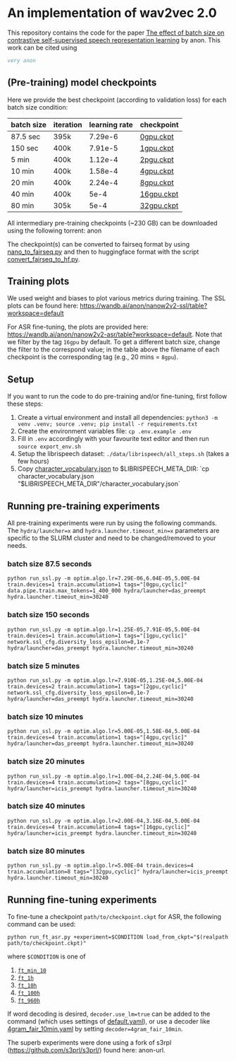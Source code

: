 # An implementation of wav2vec 2.0

This repository contains the code for the paper 
[The effect of batch size on contrastive self-supervised speech representation learning](https://arxiv.org/abs/anon)
by anon. This work can be cited using
```bibtex
very anon
```

## (Pre-training) model checkpoints

Here we provide the best checkpoint (according to validation loss) for each batch size condition:

| batch size | iteration | learning rate | checkpoint                                                                |
|------------|-----------|---------------|---------------------------------------------------------------------------|
| 87.5 sec   | 395k      | 7.29e-6       | [0gpu.ckpt](https://anon.anon/files/index.php/s/eZZy53BXYQHXNLX)  |
| 150 sec    | 400k      | 7.91e-5       | [1gpu.ckpt](https://anon.anon/files/index.php/s/Wji0ZEcYkOnHqq5)  |
| 5 min      | 400k      | 1.12e-4       | [2pgu.ckpt](https://anon.anon/files/index.php/s/NPClooexFIvkgTX)  |
| 10 min     | 400k      | 1.58e-4       | [4gpu.ckpt](https://anon.anon/files/index.php/s/oGS0GWlKqebkqI9)  |
| 20 min     | 400k      | 2.24e-4       | [8gpu.ckpt](https://anon.anon/files/index.php/s/izHq8UebczavmyY)  |
| 40 min     | 400k      | 5e-4          | [16gpu.ckpt](https://anon.anon/files/index.php/s/UTHOiwUzG0U1puu) |
| 80 min     | 305k      | 5e-4          | [32gpu.ckpt](https://anon.anon/files/index.php/s/EMKdgKSCvrv2lzf) |


All intermediary pre-training checkpoints (~230 GB) can be downloaded using the
following torrent: anon

The checkpoint(s) can be converted to fairseq format by using
[nano_to_fairseq.py](convert/nano_to_fairseq.py) and then to huggingface format with
the script [convert_fairseq_to_hf.py](convert_fairseq_to_hf.py).

## Training plots

We used weight and biases to plot various metrics during training. The SSL plots can be found here: https://wandb.ai/anon/nanow2v2-ssl/table?workspace=default

For ASR fine-tuning, the plots are provided here: 
https://wandb.ai/anon/nanow2v2-asr/table?workspace=default. 
Note that we filter by the tag `16gpu` by default.
To get a different batch size, change the filter to the correspond value;
in the table above the filename of each checkpoint is the corresponding tag (e.g., 20 mins = `8gpu`).

## Setup

If you want to run the code to do pre-training and/or fine-tuning, first follow these steps:

1. Create a virtual environment and install all dependencies: `python3 -m venv .venv; source .venv; pip install -r requirements.txt` 
2. Create the environment variables file: `cp .env.example .env`
3. Fill in `.env` accordingly with your favourite text editor and then run `source export_env.sh`
4. Setup the librispeech dataset: `./data/librispeech/all_steps.sh` (takes a few hours)
5. Copy [character_vocabulary.json](character_vocabulary.json) to $LIBRISPEECH_META_DIR: `cp character_vocabulary.json "$LIBRISPEECH_META_DIR"/character_vocabulary.json`

## Running pre-training experiments

All pre-training experiments were run by using the following commands. The `hydra/launcher=x` and `hydra.launcher.timeout_min=x` parameters are specific to the SLURM cluster and need to be changed/removed to your needs. 

### batch size 87.5 seconds

```
python run_ssl.py -m optim.algo.lr=7.29E-06,6.04E-05,5.00E-04 train.devices=1 train.accumulation=1 tags="[0gpu,cyclic]" data.pipe.train.max_tokens=1_400_000 hydra/launcher=das_preempt hydra.launcher.timeout_min=30240
```

### batch size 150 seconds

```
python run_ssl.py -m optim.algo.lr=1.25E-05,7.91E-05,5.00E-04 train.devices=1 train.accumulation=1 tags="[1gpu,cyclic]" network.ssl_cfg.diversity_loss_epsilon=0,1e-7 hydra/launcher=das_preempt hydra.launcher.timeout_min=30240
```

### batch size 5 minutes

```
python run_ssl.py -m optim.algo.lr=7.910E-05,1.25E-04,5.00E-04 train.devices=2 train.accumulation=1 tags="[2gpu,cyclic]" network.ssl_cfg.diversity_loss_epsilon=0,1e-7 hydra/launcher=das_preempt hydra.launcher.timeout_min=30240
```

### batch size 10 minutes

```
python run_ssl.py -m optim.algo.lr=5.00E-05,1.58E-04,5.00E-04 train.devices=4 train.accumulation=1 tags="[4gpu,cyclic]" hydra/launcher=das_preempt hydra.launcher.timeout_min=30240
```

### batch size 20 minutes
```
python run_ssl.py -m optim.algo.lr=1.00E-04,2.24E-04,5.00E-04 train.devices=4 train.accumulation=2 tags="[8gpu,cyclic]" hydra/launcher=icis_preempt hydra.launcher.timeout_min=30240
```

### batch size 40 minutes

```
python run_ssl.py -m optim.algo.lr=2.00E-04,3.16E-04,5.00E-04 train.devices=4 train.accumulation=4 tags="[16gpu,cyclic]" hydra/launcher=icis_preempt hydra.launcher.timeout_min=30240
```

### batch size 80 minutes

```
python run_ssl.py -m optim.algo.lr=5.00E-04 train.devices=4 train.accumulation=8 tags="[32gpu,cyclic]" hydra/launcher=icis_preempt hydra.launcher.timeout_min=30240
```

## Running fine-tuning experiments

To fine-tune a checkpoint `path/to/checkpoint.ckpt` for ASR, the following command can be used:

```
python run_ft_asr.py +experiment=$CONDITION load_from_ckpt="$(realpath path/to/checkpoint.ckpt)"
```

where `$CONDITION` is one of 

1. [`ft_min_10`](config/experiment/ft_min_10.yaml)
2. [`ft_1h`](config/experiment/ft_1h.yaml)
3. [`ft_10h`](config/experiment/ft_10h.yaml)
4. [`ft_100h`](config/experiment/ft_100h.yaml)
5. [`ft_960h`](config/experiment/ft_960h.yaml)

If word decoding is desired, `decoder.use_lm=true` can be added to the command 
(which uses settings of [default.yaml](config/decoder/default.yaml)), or use a decoder 
like [4gram_fair_10min.yaml](config/decoder/4gram_fair_10min.yaml) by setting
`decoder=4gram_fair_10min`. 

The superb experiments were done using a fork of s3rpl (https://github.com/s3prl/s3prl/) found here: anon-url.